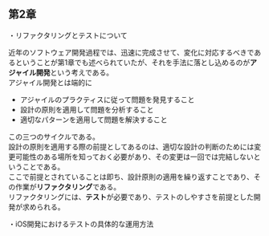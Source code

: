 第2章
---

・リファクタリングとテストについて

近年のソフトウェア開発過程では、迅速に完成させて、変化に対応するべきであるということが第1章でも述べられていたが、それを手法に落とし込めるのが**アジャイル開発**という考えである。  
アジャイル開発とは端的に  
- アジャイルのプラクティスに従って問題を発見すること
- 設計の原則を適用して問題を分析すること
- 適切なパターンを適用して問題を解決すること  

この三つのサイクルである。  
設計の原則を適用する際の前提としてあるのは、適切な設計の判断のためには変更可能性のある場所を知っておく必要があり、その変更は一回では完結しないということである。  
ここで前提とされていることは即ち、設計原則の適用を繰り返すことであり、その作業が**リファクタリング**である。  
リファクタリングには、**テスト**が必要であり、テストのしやすさを前提とした開発が求められる。  


・iOS開発におけるテストの具体的な運用方法

